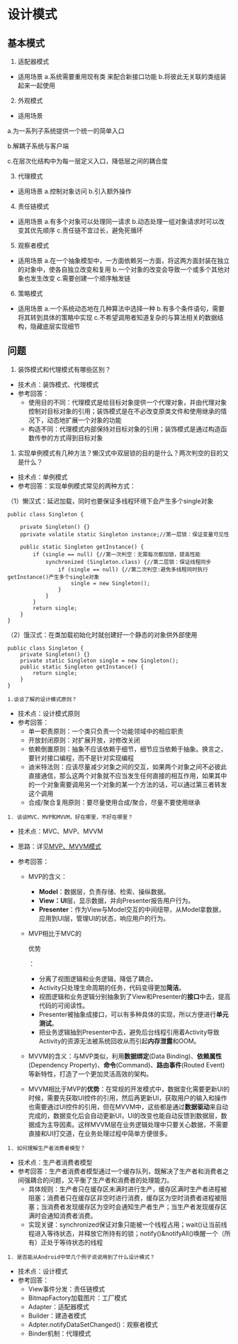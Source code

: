 # 设计模式

## 基本模式

1. 适配器模式

- 适用场景
 a.系统需要重用现有类 来配合新接口功能
 b.将彼此无关联的类组装起来一起使用

2. 外观模式

- 适用场景

 a.为一系列子系统提供一个统一的简单入口

 b.解耦子系统与客户端

 c.在层次化结构中为每一层定义入口，降低层之间的耦合度

3. 代理模式

- 适用场景
 a.控制对象访问
 b.引入额外操作

4. 责任链模式

- 适用场景
 a.有多个对象可以处理同一请求
 b.动态处理一组对象请求时可以改变其优先顺序
 c.责任链不宜过长，避免死循环

5. 观察者模式

- 适用场景
 a.在一个抽象模型中，一方面依赖另一方面，将这两方面封装在独立的对象中，使各自独立改变和复用
 b.一个对象的改变会导致一个或多个其他对象也发生改变
 c.需要创建一个顺序触发链

6. 策略模式

- 适用场景
 a.一个系统动态地在几种算法中选择一种
 b.有多个条件语句，需要将其转到具体的策略中实现
 c.不希望调用者知道复杂的与算法相关的数据结构，隐藏底层实现细节

## 问题

1. 装饰模式和代理模式有哪些区别？


- 技术点：装饰模式、代理模式
- 参考回答：
  - 使用目的不同：代理模式是给目标对象提供一个代理对象，并由代理对象控制对目标对象的引用；装饰模式是在不必改变原类文件和使用继承的情况下，动态地扩展一个对象的功能
  - 构造不同：代理模式内部保持对目标对象的引用；装饰模式是通过构造函数传参的方式得到目标对象


1. 实现单例模式有几种方法？懒汉式中双层锁的目的是什么？两次判空的目的又是什么？

- 技术点：单例模式
- 参考回答：实现单例模式常见的两种方式：

（1）懒汉式：延迟加载，同时也要保证多线程环境下会产生多个single对象
```
public class Singleton {

    private Singleton() {}
    pprivate volatile static Singleton instance;//第一层锁：保证变量可见性

    public static Singleton getInstance() {
        if (single == null) {//第一次判空：无需每次都加锁，提高性能
            synchronized (Singleton.class) {//第二层锁：保证线程同步
                if (single == null) {//第二次判空:避免多线程同时执行getInstance()产生多个single对象
                    single = new Singleton();
                }
            }
        }
        return single;
    }
}
```

（2）饿汉式：在类加载初始化时就创建好一个静态的对象供外部使用

```
public class Singleton {     
    private Singleton() {}    
    private static Singleton single = new Singleton();     
    public static Singleton getInstance() {        
        return single;    
    } 
} 

```

```
1.谈谈了解的设计模式原则？
```

- 技术点：设计模式原则
- 参考回答：
  - 单一职责原则：一个类只负责一个功能领域中的相应职责
  - 开放封闭原则：对扩展开放，对修改关闭
  - 依赖倒置原则：抽象不应该依赖于细节，细节应当依赖于抽象。换言之，要针对接口编程，而不是针对实现编程
  - 迪米特法则：应该尽量减少对象之间的交互，如果两个对象之间不必彼此直接通信，那么这两个对象就不应当发生任何直接的相互作用，如果其中的一个对象需要调用另一个对象的某一个方法的话，可以通过第三者转发这个调用
  - 合成/聚合复用原则：要尽量使用合成/聚合，尽量不要使用继承



```
1. 谈谈MVC、MVP和MVVM，好在哪里，不好在哪里？
```

- 技术点：MVC、MVP、MVVM

- 思路：详见[MVP、MVVM模式](https://www.jianshu.com/p/e0867ac2a261)

- 参考回答：

  - MVP的含义：

    - **Model**：数据层，负责存储、检索、操纵数据。
    - **View：UI**层，显示数据，并向Presenter报告用户行为。
    - **Presenter**：作为View与Model交互的中间纽带，从Model拿数据，应用到UI层，管理UI的状态，响应用户的行为。

  - MVP相比于MVC的

    优势

    ：

    - 分离了视图逻辑和业务逻辑，降低了耦合。
    - Activity只处理生命周期的任务，代码变得更加**简洁**。
    - 视图逻辑和业务逻辑分别抽象到了View和Presenter的**接口**中去，提高代码的可阅读性。
    - Presenter被抽象成接口，可以有多种具体的实现，所以方便进行**单元测试**。
    - 把业务逻辑抽到Presenter中去，避免后台线程引用着Activity导致Activity的资源无法被系统回收从而引起**内存泄露**和OOM。

  - MVVM的含义：与MVP类似，利用**数据绑定**(Data Binding)、**依赖属性**(Dependency Property)、**命令**(Command)、**路由事件**(Routed Event)等新特性，打造了一个更加灵活高效的架构。

  - MVVM相比于MVP的**优势**：在常规的开发模式中，数据变化需要更新UI的时候，需要先获取UI控件的引用，然后再更新UI，获取用户的输入和操作也需要通过UI控件的引用，但在MVVM中，这些都是通过**数据驱动**来自动完成的，数据变化后会自动更新UI，UI的改变也能自动反馈到数据层，数据成为主导因素。这样MVVM层在业务逻辑处理中只要关心数据，不需要直接和UI打交道，在业务处理过程中简单方便很多。

```
1. 如何理解生产者消费者模型？
```

- 技术点：生产者消费者模型
- 参考回答：生产者消费者模型通过一个缓存队列，既解决了生产者和消费者之间强耦合的问题，又平衡了生产者和消费者的处理能力。
  - 具体规则：生产者只在缓存区未满时进行生产，缓存区满时生产者进程被阻塞；消费者只在缓存区非空时进行消费，缓存区为空时消费者进程被阻塞；当消费者发现缓存区为空时会通知生产者生产；当生产者发现缓存区满时会通知消费者消费。
  - 实现关键：synchronized保证对象只能被一个线程占用；wait()让当前线程进入等待状态，并释放它所持有的锁；notify()&notifyAll()唤醒一个（所有）正处于等待状态的线程

```
1. 是否能从Android中举几个例子说说用到了什么设计模式？
```

- 技术点：设计模式
- 参考回答：
  - View事件分发：责任链模式
  - BitmapFactory加载图片：工厂模式
  - Adapter：适配器模式
  - Builder：建造者模式
  - Adpter.notifyDataSetChanged()：观察者模式
  - Binder机制：代理模式